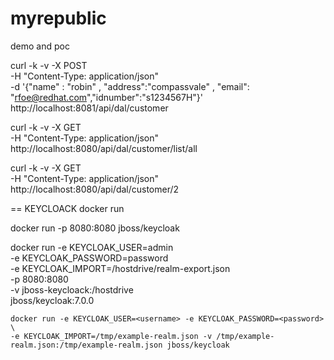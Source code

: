 # myrepublic
demo and poc

 
curl -k -v -X POST \
    -H "Content-Type: application/json" \
    -d '{"name" : "robin" , "address":"compassvale" , "email": "rfoe@redhat.com","idnumber":"s1234567H"}' \
 http://localhost:8081/api/dal/customer



 curl -k -v -X GET \
    -H "Content-Type: application/json" \
    http://localhost:8080/api/dal/customer/list/all

curl -k -v -X GET \
    -H "Content-Type: application/json" \
    http://localhost:8080/api/dal/customer/2




== KEYCLOACK docker run 


docker run -p 8080:8080 jboss/keycloak


docker run -e KEYCLOAK_USER=admin \
    -e KEYCLOAK_PASSWORD=password \
    -e KEYCLOAK_IMPORT=/hostdrive/realm-export.json \
    -p 8080:8080 \
    -v jboss-keycloack:/hostdrive \
    jboss/keycloak:7.0.0


    docker run -e KEYCLOAK_USER=<username> -e KEYCLOAK_PASSWORD=<password> \
    -e KEYCLOAK_IMPORT=/tmp/example-realm.json -v /tmp/example-realm.json:/tmp/example-realm.json jboss/keycloak

